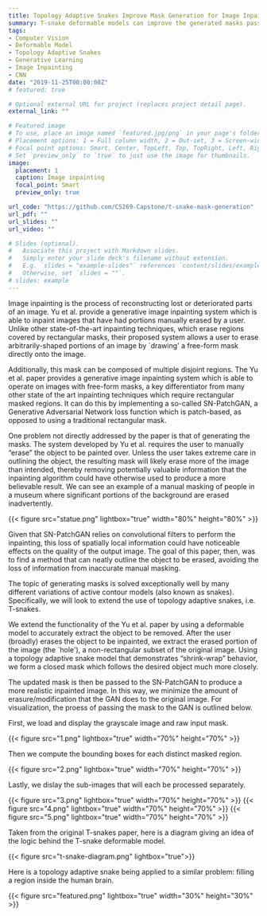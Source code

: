 ```yaml
---
title: Topology Adaptive Snakes Improve Mask Generation for Image Inpainting
summary: T-snake deformable models can improve the generated masks passed to a GAN for image inpainting
tags:
- Computer Vision
- Deformable Model
- Topology Adaptive Snakes
- Generative Learning
- Image Inpainting
- CNN
date: "2019-11-25T00:00:00Z"
# featured: true

# Optional external URL for project (replaces project detail page).
external_link: ""

# Featured image
# To use, place an image named `featured.jpg/png` in your page's folder.
# Placement options: 1 = Full column width, 2 = Out-set, 3 = Screen-width
# Focal point options: Smart, Center, TopLeft, Top, TopRight, Left, Right, BottomLeft, Bottom, BottomRight
# Set `preview_only` to `true` to just use the image for thumbnails.
image:
  placement: 1
  caption: Image inpainting
  focal_point: Smart
  preview_only: true

url_code: "https://github.com/CS269-Capstone/t-snake-mask-generation"
url_pdf: ""
url_slides: ""
url_video: ""

# Slides (optional).
#   Associate this project with Markdown slides.
#   Simply enter your slide deck's filename without extension.
#   E.g. `slides = "example-slides"` references `content/slides/example-slides.md`.
#   Otherwise, set `slides = ""`.
# slides: example
---
```


Image inpainting is the process of reconstructing lost or deteriorated parts of an image. Yu et al. provide a generative image inpainting system which is able to inpaint images that have had portions manually erased by a user.
Unlike other state-of-the-art inpainting techniques, which erase regions covered by rectangular masks, their proposed system allows a user to erase arbitrarily-shaped portions of an image by `drawing' a free-form mask directly onto the image.

Additionally, this mask can be composed of multiple disjoint regions. The Yu et al. paper provides a generative image inpainting system which is able to operate on images with free-form masks, a key differentiator from many other state of the art inpainting techniques which require rectangular masked regions. It can do this by implementing a so-called SN-PatchGAN, a Generative Adversarial Network loss function which is patch-based, as opposed to using a traditional rectangular mask.

One problem not directly addressed by the paper is that of generating the masks. The system developed by Yu et al. requires the user to manually “erase” the object to be painted over. Unless the user takes extreme care in outlining the object, the resulting mask will likely erase more of the image than intended, thereby removing potentially valuable information that the inpainting algorithm could have otherwise used to produce a more believable result. We can see an example of a manual masking of people in a museum where significant portions of the background are erased inadvertently.

{{< figure src="statue.png" lightbox="true" width="80%" height="80%" >}}

Given that SN-PatchGAN relies on convolutional filters to perform the inpainting, this loss of spatially local information could have noticeable effects on the quality of the output image. The goal of this paper, then, was to find a method that can neatly outline the object to be erased, avoiding the loss of information from inaccurate manual masking.

The topic of generating masks is solved exceptionally well by many different variations of active contour models (also known as snakes). Specifically, we will look to extend the use of topology adaptive snakes, i.e. T-snakes.

We extend the functionality of the Yu et al. paper by using a deformable model to accurately extract the object to be removed.
After the user (broadly) erases the object to be inpainted, we extract the erased portion of the image (the `hole'), a non-rectangular subset of the original image. Using a topology adaptive snake model that demonstrates “shrink-wrap” behavior, we form a closed mask which follows the desired object much more closely.

The updated mask is then be passed to the SN-PatchGAN to produce a more realistic inpainted image. In this way, we minimize the amount of erasure/modification that the GAN does to the original image. For visualization, the proess of passing the mask to the GAN is outlined below.

First, we load and display the grayscale image and raw input mask.

{{< figure src="1.png" lightbox="true" width="70%" height="70%" >}}

Then we compute the bounding boxes for each distinct masked region.

{{< figure src="2.png" lightbox="true" width="70%" height="70%" >}}

Lastly, we dislay the sub-images that will each be processed separately.

{{< figure src="3.png" lightbox="true" width="70%" height="70%" >}}
{{< figure src="4.png" lightbox="true" width="70%" height="70%" >}}
{{< figure src="5.png" lightbox="true" width="70%" height="70%" >}}

Taken from the original T-snakes paper, here is a diagram giving an idea of the logic behind the T-snake deformable model.

{{< figure src="t-snake-diagram.png" lightbox="true">}}

Here is a topology adaptive snake being applied to a similar problem: filling a region inside the human brain.

{{< figure src="featured.png" lightbox="true" width="30%" height="30%" >}}

